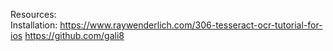 Resources:	
    Installation: https://www.raywenderlich.com/306-tesseract-ocr-tutorial-for-ios
		  https://github.com/gali8

